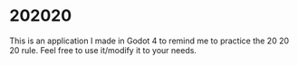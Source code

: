 # 202020
This is an application I made in Godot 4 to remind me to practice the 20 20 20 rule. Feel free to use it/modify it to your needs.
